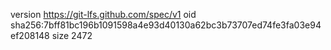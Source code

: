 version https://git-lfs.github.com/spec/v1
oid sha256:7bff81bc196b1091598a4e93d40130a62bc3b73707ed74fe3fa03e94ef208148
size 2472
